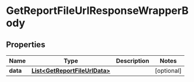

# GetReportFileUrlResponseWrapperBody


## Properties

Name | Type | Description | Notes
------------ | ------------- | ------------- | -------------
**data** | [**List&lt;GetReportFileUrlData&gt;**](GetReportFileUrlData.md) |  |  [optional]



